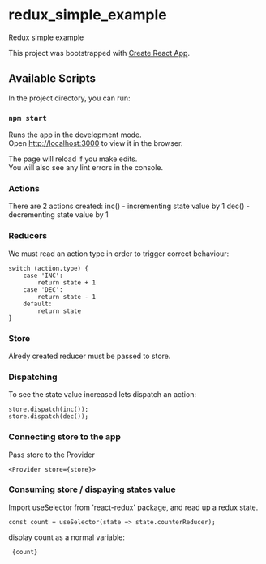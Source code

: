 # redux_simple_example
Redux simple example

This project was bootstrapped with [Create React App](https://github.com/facebook/create-react-app).

## Available Scripts

In the project directory, you can run:

### `npm start`

Runs the app in the development mode.<br />
Open [http://localhost:3000](http://localhost:3000) to view it in the browser.

The page will reload if you make edits.<br />
You will also see any lint errors in the console.

### Actions

There are 2 actions created:
    inc() - incrementing state value by 1
    dec() - decrementing state value by 1

### Reducers

We must read an action type in order to trigger correct behaviour:

    switch (action.type) {
        case 'INC':
            return state + 1
        case 'DEC':
            return state - 1
        default:
            return state
    }

### Store

Alredy created reducer must be passed to store.

### Dispatching 

To see the state value increased lets dispatch an action:

    store.dispatch(inc());
    store.dispatch(dec());

### Connecting store to the app

Pass store to the Provider

    <Provider store={store}>
    
### Consuming store / dispaying states value

Import useSelector from 'react-redux' package, and read up a redux state.

    const count = useSelector(state => state.counterReducer);
    
 display count as a normal variable: 
 
     {count} 
